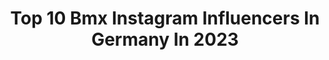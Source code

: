 ---
title: Top 10 Bmx Instagram Influencers In Germany In 2023
description: >-
  Find top bmx Instagram influencers in Germany in 2023. Most popular hashtags: #bmx #bmxlife #bmxstreet #bike.
platform: Instagram
hits: 34
text_top: Analyze the best Instagram accounts on inBeat.
text_bottom: inBeat aggregates 34 Instagram influencers like this in Germany for you to pitch.
profiles:
  - username: "biine.1"
    fullname: >-
      🖤Bine Herzog 🖤 MTB - Downhill
    bio: >-
      MTB•Downhill•Dirtjump•BMX➖Just for fun✌🏽🖤 📍Munich Team:@alpha_bikes @tunap.sports @reversecomponents @veetireco.de @leatt_mtb @trailtoys.de
    location: "Germany"
    followers: 41508
    engagement: 653
    commentsToLikes: 0.010114
    id: ck0w3knngtw320i19827eradr
    verified: false
    hashtags: "#dirtjumper, #dhgirl, #mtblifestyle, #bikegirl"
  - username: "chrisbmx83"
    fullname: >-
      Chris Böhm
    bio: >-
      🏆 BMX Worldrecord Holder Kinderkrankenpfleger 1M on TikTok Botschafter: @peterpane_burgergrill @aetztechnik_herz @naturenergie @gshock_de @asics
    location: "Germany"
    followers: 52259
    engagement: 391
    commentsToLikes: 0.051304
    id: ck135f6w414620i19jgx88u8m
    verified: true
    hashtags: "#wheelie, #cb, #myteampush, #stunts"
  - username: "sikharin_bmx"
    fullname: >-
      𝐒𝐈𝐊𝐇𝐀𝐑𝐈𝐍 𝐒𝐔𝐏𝐀𝐍𝐌𝐀𝐑𝐓
    bio: >-
      ⛓ 20/DD/THAI/GER/010 ⛓ #sibmxfamily • @sibmxdistro • @wethepeoplebmx || @odysseybmx || @odi_bmx ✖️⬇️🎥 EDIT: „LIFT OFF“⬇️✖️
    location: "Germany"
    followers: 7570
    engagement: 3866
    commentsToLikes: 0.014175
    id: ck5q6ubjbyue50i11ux1ostgw
    verified: false
    hashtags: "#havefun, #bike, #sibmx, #dresden"
  - username: "lara_lessmann"
    fullname: >-
      Lara Lessmann
    bio: >-
      BMX athlete🚲🌞🌴 follow your dreams ☾ | Germany 🇩🇪 21yo @redbullgermany @totalbmx @ridetsg @dkb.de @kunstformbmxshop @ichbindeinauto
    location: "Germany"
    followers: 38901
    engagement: 1033
    commentsToLikes: 0.007689
    id: ck0u8lcq07mx10i19iize428i
    verified: false
    hashtags: "#bmxgirl, #fun, #daskannbank, #geldverbesserer"
  - username: "nielsbensink"
    fullname: >-
      Niels Bensink
    bio: >-
      BMX&Pumptrack | Trailbuilder |👩🏼‍🤝‍👨🏻@drewmechielsen | @radonbikes @veetireco @foxmtb @srsuntour_inc @htcomponents ✉️: niels-bensink@hotmail.com
    location: "Germany"
    followers: 25152
    engagement: 1429
    commentsToLikes: 0.008118
    id: ck8tccjhoz19m0j7822m9u4rn
    verified: false
    hashtags: "#bmxracing, #bmx, #trailbuilding, #pumptrack"
  - username: "dustynalt"
    fullname: >-
      Dustyn Alt
    bio: >-
      BMX Pro Filmmaker + Photographer @vita_cola @kunstformbmxshop - New Clip - Watch and enjoy! ⬇️
    location: "Germany"
    followers: 19161
    engagement: 298
    commentsToLikes: 0.040810
    id: ck14i872ye4kl0i195kv2scfc
    verified: false
    hashtags: "#flatbmx, #videographer, #filmmaker, #flatlandbmx"
  - username: "louiszimm"
    fullname: >-
      Louis Zimmer
    bio: >-
      ..... @cultcrew @peoplesstorebmx @traffic.bmx
    location: "Germany"
    followers: 8463
    engagement: 2033
    commentsToLikes: 0.016388
    id: ck8t06am0qxq10j78ouv6gjb0
    verified: false
    hashtags: ""
  - username: "robinkachfibmx"
    fullname: >-
      Robin Kachfi
    bio: >-
      𝕷𝖎𝖛𝖊 𝖑𝖎𝖋𝖊 🚲🎥✈📷🌍 BMX | Video Producer My other Acc @kashvisuals 📧 robinkachfi@rocketmail.com @kunstformbmxshop @the_herbalist_cbd ⬇️NEW VIDEO⬇️
    location: "Germany"
    followers: 10144
    engagement: 685
    commentsToLikes: 0.014897
    id: ck6u6rajfh9fu0j71hy7fst4m
    verified: false
    hashtags: "#bmxfamily, #bmxstreet, #kunstformbmxshop, #fun"
  - username: "open_unit_photography"
    fullname: >-
      Janek Pelke | Photography
    bio: >-
      Photographer 📷 25 years old Osnabrück | Germany 🇩🇪 #photography #portrait
    location: "Germany"
    followers: 7798
    engagement: 189
    commentsToLikes: 0.056559
    id: ck0vyb5m233z90i19l6f3xtuc
    verified: false
    hashtags: "#bmxstreet, #drone, #moda, #instastyle"
  - username: "pbmx968"
    fullname: >-
      
    bio: >-
      
    location: "Germany"
    followers: 7733
    engagement: 711
    commentsToLikes: 0.027763
    id: ck8tcuu2r0rn80j78476qdj13
    verified: false
    hashtags: "#bmxsupercross, #bmxtricks, #bici, #gtbicycles"
---